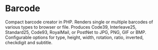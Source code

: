 Barcode
=======

Compact barcode creator in PHP.
Renders single or multiple barcodes of various types to browser or file.
Produces Code39, Interleave25, Standard25, Code93, RoyalMail, or PostNet to JPG, PNG, GIF or BMP.
Configurable options for type, height, width, rotation, ratio, inverted, checkdigit and subtitle.
